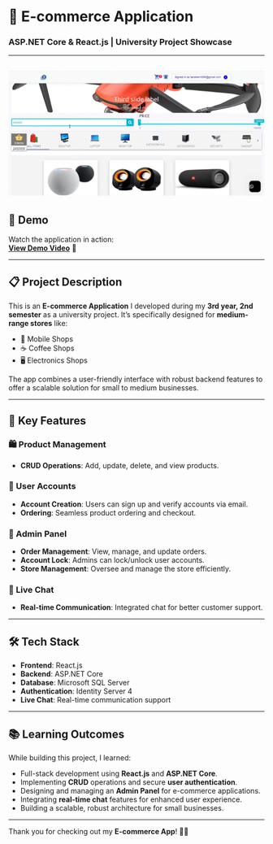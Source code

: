 # 🛒 E-commerce Application  
### ASP.NET Core & React.js | University Project Showcase  

---
![Ecommerce](https://github.com/tanvirhasan2019/Project-Documentation/blob/main/ecommerce/images/ecommerce-web.png?raw=true)
---

## 🎥 Demo  

Watch the application in action:  
[**View Demo Video**](https://youtu.be/SpOzNrc0n3c) 👀  

---

## 📋 Project Description  

This is an **E-commerce Application** I developed during my **3rd year, 2nd semester** as a university project. It’s specifically designed for **medium-range stores** like:  
- 📱 Mobile Shops  
- ☕ Coffee Shops  
- 🖥️ Electronics Shops  

The app combines a user-friendly interface with robust backend features to offer a scalable solution for small to medium businesses.

---

## 🚀 Key Features  

### 🛍️ Product Management  
- **CRUD Operations**: Add, update, delete, and view products.  

### 👤 User Accounts  
- **Account Creation**: Users can sign up and verify accounts via email.  
- **Ordering**: Seamless product ordering and checkout.  

### 🔐 Admin Panel  
- **Order Management**: View, manage, and update orders.  
- **Account Lock**: Admins can lock/unlock user accounts.  
- **Store Management**: Oversee and manage the store efficiently.  

### 💬 Live Chat  
- **Real-time Communication**: Integrated chat for better customer support.  

---

## 🛠️ Tech Stack  

- **Frontend**: React.js  
- **Backend**: ASP.NET Core  
- **Database**: Microsoft SQL Server  
- **Authentication**: Identity Server 4  
- **Live Chat**: Real-time communication support   



---

## 📚 Learning Outcomes  

While building this project, I learned:  
- Full-stack development using **React.js** and **ASP.NET Core**.  
- Implementing **CRUD** operations and secure **user authentication**.  
- Designing and managing an **Admin Panel** for e-commerce applications.  
- Integrating **real-time chat** features for enhanced user experience.  
- Building a scalable, robust architecture for small businesses.  

---

Thank you for checking out my **E-commerce App**! 🛒✨  
